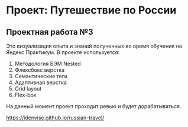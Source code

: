 # Проект: Путешествие по России

## Проектная работа №3

Это визуализация опыта и знаний полученных во время обучения на Яндекс Практикум.
В проекте используется:

1. Методология БЭМ Nested
2. Флексбокс верстка
3. Семантические теги
4. Адаптивная верстка
5. Grid layout
6. Flex-box

На данный момент проект проходит ревью и будет дорабатываться.

https://idenvise.github.io/russian-travel/

